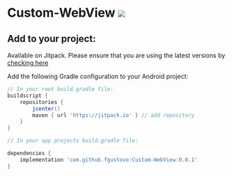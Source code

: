 # Custom-WebView  [![](https://jitpack.io/v/fgustovo/Custom-WebView.svg)](https://jitpack.io/#fgustovo/Custom-WebView)

Add to your project:
----------------------------
Available on Jitpack. Please ensure that you are using the latest versions by [checking here](https://jitpack.io/#gs.oak/adchain)

Add the following Gradle configuration to your Android project:
```groovy
// In your root build.gradle file:
buildscript {
    repositories {
        jcenter()
        maven { url 'https://jitpack.io' } // add repository
    }
}

// In your app projects build.gradle file:

dependencies {
    implementation 'com.github.fgustovo:Custom-WebView:0.0.1'
}
```

